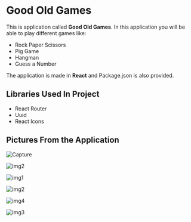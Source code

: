 # Good Old Games

This is application called **Good Old Games**. In this application you will be able to play different games like:

- Rock Paper Scissors
- Pig Game
- Hangman
- Guess a Number

The application is made in **React** and Package.json is also provided.

## Libraries Used In Project

- React Router
- Uuid
- React Icons

## Pictures From the Application

![Capture](https://user-images.githubusercontent.com/104715456/181971770-081e88b7-29d7-4889-a84d-74ccbb172c10.PNG)

![img2](https://user-images.githubusercontent.com/104715456/181973084-53e3a143-0538-4b88-bb82-fee521ffeedc.PNG)

![img1](https://user-images.githubusercontent.com/104715456/181936671-a1f64e66-7029-4803-991d-542627fda537.PNG)

![img2](https://user-images.githubusercontent.com/104715456/181936676-a3ccd610-0d8b-4c31-b672-80a4d6fd16e4.PNG)

![img4](https://user-images.githubusercontent.com/104715456/181969185-35eb3502-0659-417e-b8c8-acecb3beca57.PNG)

![img3](https://user-images.githubusercontent.com/104715456/181936685-95ebdf17-fee2-418a-9679-519bdb7d8387.PNG)
